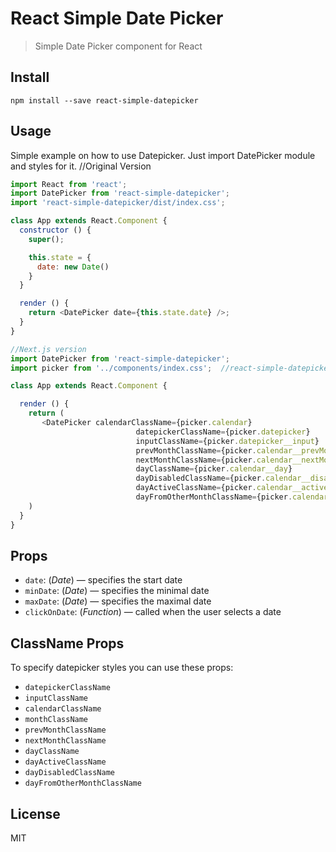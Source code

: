 # React Simple Date Picker

> Simple Date Picker component for React


## Install

`npm install --save react-simple-datepicker`


## Usage

Simple example on how to use Datepicker. Just import DatePicker module and styles for it.
//Original Version
```js
import React from 'react';
import DatePicker from 'react-simple-datepicker';
import 'react-simple-datepicker/dist/index.css';

class App extends React.Component {
  constructor () {
    super();

    this.state = {
      date: new Date()
    }
  }

  render () {
    return <DatePicker date={this.state.date} />;
  }
}

//Next.js version
import DatePicker from 'react-simple-datepicker';
import picker from '../components/index.css';  //react-simple-datepicker/dist/index.css

class App extends React.Component {

  render () {
    return (
       <DatePicker calendarClassName={picker.calendar}
                            datepickerClassName={picker.datepicker}
                            inputClassName={picker.datepicker__input}
                            prevMonthClassName={picker.calendar__prevMonth}
                            nextMonthClassName={picker.calendar__nextMonth}
                            dayClassName={picker.calendar__day}
                            dayDisabledClassName={picker.calendar__disabledDay}
                            dayActiveClassName={picker.calendar__activeDay}
                            dayFromOtherMonthClassName={picker.calendar__dayFromOtherMonth}/>
    )
  }
}

```


## Props

* `date`: (*Date*) — specifies the start date
* `minDate`: (*Date*) — specifies the minimal date
* `maxDate`: (*Date*) — specifies the maximal date
* `clickOnDate`: (*Function*) — called when the user selects a date


## ClassName Props

To specify datepicker styles you can use these props:

* `datepickerClassName`
* `inputClassName`
* `calendarClassName`
* `monthClassName`
* `prevMonthClassName`
* `nextMonthClassName`
* `dayClassName`
* `dayActiveClassName`
* `dayDisabledClassName`
* `dayFromOtherMonthClassName`


## License

MIT
